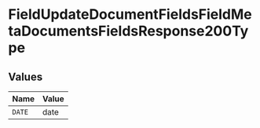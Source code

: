 # FieldUpdateDocumentFieldsFieldMetaDocumentsFieldsResponse200Type


## Values

| Name   | Value  |
| ------ | ------ |
| `DATE` | date   |